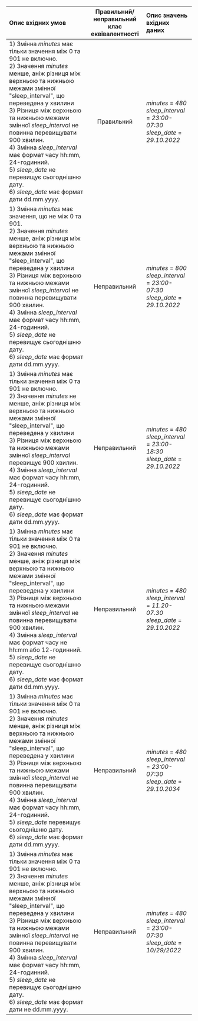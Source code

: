 |Опис вхідних умов|Правильний/неправильний <br> клас еквівалентності|Опис значень вхідних даних|
|:-|:-:|:-|
|1) Змінна *minutes* має тільки значення між 0 та 901 не включно. <br> 2) Значення *minutes* менше, аніж різниця між верхньою та нижньою межами змінної "sleep_interval", що переведена у хвилини <br> 3) Різниця між верхньою та нижньою межами змінної *sleep_interval* не повинна перевищувати 900 хвилин. <br> 4) Змінна *sleep_interval* має формат часу hh:mm, 24-годинний. <br>5) *sleep_date* не перевищує сьогоднішню дату. <br> 6) *sleep_date* має формат дати dd.mm.yyyy. <br>|Правильний | *minutes* = *480* <br> *sleep_interval* = *23:00-07:30* <br> *sleep_date* = *29.10.2022*|
|1) Змінна *minutes* має значення, що не між 0 та 901. <br> 2) Значення *minutes* менше, аніж різниця між верхньою та нижньою межами змінної "sleep_interval", що переведена у хвилини <br> 3) Різниця між верхньою та нижньою межами змінної *sleep_interval* не повинна перевищувати 900 хвилин. <br> 4) Змінна *sleep_interval* має формат часу hh:mm, 24-годинний. <br>5) *sleep_date* не перевищує сьогоднішню дату. <br> 6) *sleep_date* має формат дати dd.mm.yyyy. <br>|Неправильний | *minutes* = *800* <br> *sleep_interval* = *23:00-07:30* <br> *sleep_date* = *29.10.2022*|
|1) Змінна *minutes* має тільки значення між 0 та 901 не включно. <br> 2) Значення *minutes* не менше, аніж різниця між верхньою та нижньою межами змінної "sleep_interval", що переведена у хвилини <br> 3) Різниця між верхньою та нижньою межами змінної *sleep_interval* перевищує 900 хвилин. <br> 4) Змінна *sleep_interval* має формат часу hh:mm, 24-годинний. <br>5) *sleep_date* не перевищує сьогоднішню дату. <br> 6) *sleep_date* має формат дати dd.mm.yyyy. <br>|Неправильний | *minutes* = *480* <br> *sleep_interval* = *23:00-18:30* <br> *sleep_date* = *29.10.2022*|
|1) Змінна *minutes* має тільки значення між 0 та 901 не включно. <br> 2) Значення *minutes* менше, аніж різниця між верхньою та нижньою межами змінної "sleep_interval", що переведена у хвилини <br> 3) Різниця між верхньою та нижньою межами змінної *sleep_interval* не повинна перевищувати 900 хвилин. <br> 4) Змінна *sleep_interval* має формат часу не hh:mm або 12-годинний. <br>5) *sleep_date* не перевищує сьогоднішню дату. <br> 6) *sleep_date* має формат дати dd.mm.yyyy. <br>|Неправильний | *minutes* = *480* <br> *sleep_interval* = *11.20-07.30* <br> *sleep_date* = *29.10.2022*|
|1) Змінна *minutes* має тільки значення між 0 та 901 не включно. <br> 2) Значення *minutes* менше, аніж різниця між верхньою та нижньою межами змінної "sleep_interval", що переведена у хвилини <br> 3) Різниця між верхньою та нижньою межами змінної *sleep_interval* не повинна перевищувати 900 хвилин. <br> 4) Змінна *sleep_interval* має формат часу hh:mm, 24-годинний. <br>5) *sleep_date* перевищує сьогоднішню дату. <br> 6) *sleep_date* має формат дати dd.mm.yyyy. <br>|Неправильний | *minutes* = *480* <br> *sleep_interval* = *23:00-07:30* <br> *sleep_date* = *29.10.2034*|
|1) Змінна *minutes* має тільки значення між 0 та 901 не включно. <br> 2) Значення *minutes* менше, аніж різниця між верхньою та нижньою межами змінної "sleep_interval", що переведена у хвилини <br> 3) Різниця між верхньою та нижньою межами змінної *sleep_interval* не повинна перевищувати 900 хвилин. <br> 4) Змінна *sleep_interval* має формат часу hh:mm, 24-годинний. <br>5) *sleep_date* не перевищує сьогоднішню дату. <br> 6) *sleep_date* має формат дати не dd.mm.yyyy. <br>|Неправильний | *minutes* = *480* <br> *sleep_interval* = *23:00-07:30* <br> *sleep_date* = *10/29/2022*|

